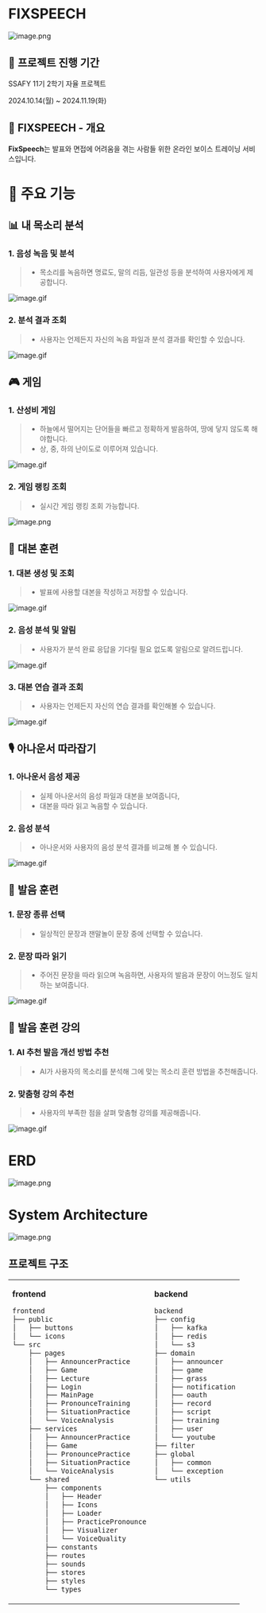 # FIXSPEECH

![image.png](./docs/FIXSPEECH_LOGO.png)

## 📘 프로젝트 진행 기간

SSAFY 11기 2학기 자율 프로젝트

2024.10.14(월) ~ 2024.11.19(화)

## 🔎 FIXSPEECH - 개요

**FixSpeech**는 발표와 면접에 어려움을 겪는 사람들 위한 온라인 보이스 트레이닝 서비스입니다.

# 💎 주요 기능

## 📊 내 목소리 분석

### 1. 음성 녹음 및 분석

> - 목소리를 녹음하면 명료도, 말의 리듬, 일관성 등을 분석하여 사용자에게 제공합니다.

![image.gif](./docs/내목소리분석.gif)

### 2. 분석 결과 조회

> - 사용자는 언제든지 자신의 녹음 파일과 분석 결과를 확인할 수 있습니다.

![image.gif](./docs/목소리분석결과.gif)

## 🎮 게임

### 1. 산성비 게임

> - 하늘에서 떨어지는 단어들을 빠르고 정확하게 발음하여, 땅에 닿지 않도록 해야합니다.
> - 상, 중, 하의 난이도로 이루어져 있습니다.

![image.gif](./docs/산성비.gif)

### 2. 게임 랭킹 조회

> - 실시간 게임 랭킹 조회 가능합니다.

![image.png](./docs/랭킹캡쳐.gif)

## 📃 대본 훈련

### 1. 대본 생성 및 조회

> - 발표에 사용할 대본을 작성하고 저장할 수 있습니다.

![image.gif](./docs/대본생성.gif)

### 2. 음성 분석 및 알림

> - 사용자가 분석 완료 응답을 기다릴 필요 없도록 알림으로 알려드립니다.

![image.gif](./docs/대본분석.gif)

### 3. 대본 연습 결과 조회

> - 사용자는 언제든지 자신의 연습 결과를 확인해볼 수 있습니다.

![image.gif](./docs/대본연습결과.gif)

## 🎙 아나운서 따라잡기

### 1. 아나운서 음성 제공

> - 실제 아나운서의 음성 파일과 대본을 보여줍니다,
> - 대본을 따라 읽고 녹음할 수 있습니다.

### 2. 음성 분석

> - 아나운서와 사용자의 음성 분석 결과를 비교해 볼 수 있습니다.

![image.gif](./docs/아나운서.gif)

## 🎯 발음 훈련

### 1. 문장 종류 선택

> - 일상적인 문장과 잰말놀이 문장 중에 선택할 수 있습니다.

### 2. 문장 따라 읽기

> - 주어진 문장을 따라 읽으며 녹음하면, 사용자의 발음과 문장이 어느정도 일치하는 보여줍니다.

![image.gif](./docs/발음훈련.gif)

## 📖 발음 훈련 강의

### 1. AI 추천 발음 개선 방법 추천

> - AI가 사용자의 목소리를 분석해 그에 맞는 목소리 훈련 방법을 추천해줍니다.

### 2. 맞춤형 강의 추천

> - 사용자의 부족한 점을 살펴 맞춤형 강의를 제공해줍니다.

![image.gif](./docs/발음훈련강의.gif)

# ERD

![image.png](./docs/FIXSPEECH_ERD.PNG)

# System Architecture

![image.png](./docs/FIXSPEECH_시스템아키텍쳐.png)

## 프로젝트 구조

<table style="align=center">
<tr style="vertical-align: top;">
<td>
<div>
<p style="font-weight: bold">frontend</p>

```bash
frontend
├── public
│   ├── buttons
│   └── icons
└── src
    ├── pages
    │   ├── AnnouncerPractice
    │   ├── Game
    │   ├── Lecture
    │   ├── Login
    │   ├── MainPage
    │   ├── PronounceTraining
    │   ├── SituationPractice
    │   └── VoiceAnalysis
    ├── services
    │   ├── AnnouncerPractice
    │   ├── Game
    │   ├── PronouncePractice
    │   ├── SituationPractice
    │   └── VoiceAnalysis
    └── shared
        ├── components
        │   ├── Header
        │   ├── Icons
        │   ├── Loader
        │   ├── PracticePronounce
        │   ├── Visualizer
        │   └── VoiceQuality
        ├── constants
        ├── routes
        ├── sounds
        ├── stores
        ├── styles
        └── types
```

</div>
</td>
<td>
<div>
<p style="font-weight: bold">backend</p>

```bash
backend
├── config
│   ├── kafka
│   ├── redis
│   └── s3
├── domain
│   ├── announcer
│   ├── game
│   ├── grass
│   ├── notification
│   ├── oauth
│   ├── record
│   ├── script
│   ├── training
│   ├── user
│   └── youtube
├── filter
├── global
│   ├── common
│   └── exception
└── utils

```

</div>
</td>
</tr>
</table>
